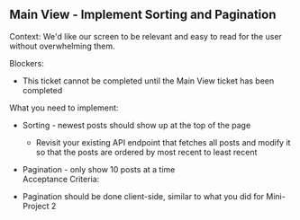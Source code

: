 ## Main View - Implement Sorting and Pagination

Context: We'd like our screen to be relevant and easy to read for the user without overwhelming them.

Blockers:

- This ticket cannot be completed until the Main View ticket has been completed

What you need to implement:

- Sorting - newest posts should show up at the top of the page
  - Revisit your existing API endpoint that fetches all posts and modify it so that the posts are ordered by most recent to least recent
- Pagination - only show 10 posts at a time\
  Acceptance Criteria:

- Pagination should be done client-side, similar to what you did for Mini-Project 2
